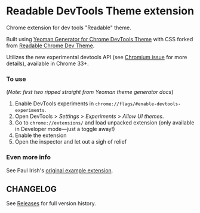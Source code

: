 Readable DevTools Theme extension
=================================

Chrome extension for dev tools "Readable" theme.

Built using [Yeoman Generator for Chrome DevTools Theme](https://github.com/zenorocha/generator-devtools-theme)
with CSS forked from [Readable Chrome Dev Theme](https://github.com/Augus/Readable-ChromeDevThemes).

Utilizes the new experimental devtools API (see [Chromium issue](https://code.google.com/p/chromium/issues/detail?id=318566) for more details), available in Chrome 33+.

### To use ###

(_Note: first two ripped straight from Yeoman theme generator docs_)

1. Enable DevTools experiments in `chrome://flags/#enable-devtools-experiments`.
2. Open DevTools > _Settings_ > _Experiments_ > _Allow UI themes_.
3. Go to `chrome://extensions/` and load unpacked extension (only available in Developer mode—just a toggle away!)
4. Enable the extension
5. Open the inspector and let out a sigh of relief

### Even more info ###
See Paul Irish's [original example extension](https://github.com/paulirish/sample-devtools-theme-extension).

CHANGELOG
---------
See [Releases](https://github.com/chrisjlebron/readable-devtools-extension/releases) for full version history.